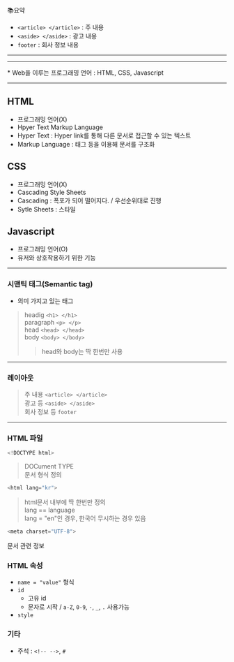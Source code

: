 📚요약
- `<article> </article>` : 주 내용  
- `<aside> </aside>` : 광고 내용  
- `footer` : 회사 정보 내용  

- - -  
- - -  

\* Web을 이루는 프로그래밍 언어 : HTML, CSS, Javascript  

- - - 

## HTML  
- 프로그래밍 언어(X)  
- Hpyer Text Markup Language  
- Hyper Text : Hyper link를 통해 다른 문서로 접근할 수 있는 텍스트  
- Markup Language : 태그 등을 이용해 문서를 구조화  

## CSS  
- 프로그래밍 언어(X)  
- Cascading Style Sheets  
- Cascading : 폭포가 되어 떨어지다. / 우선순위대로 진행  
- Sytle Sheets : 스타일  

## Javascript  
- 프로그래밍 언어(O)  
- 유저와 상호작용하기 위한 기능  

- - -

### 시맨틱 태그(Semantic tag)  
- 의미 가지고 있는 태그

> headig `<h1> </h1>`  
> paragraph `<p> </p>`  
> head `<head> </head>`  
> body `<body> </body>`  
>> head와 body는 딱 한번만 사용  

- - - 

### 레이아웃  
> 주 내용 `<article> </article>`  
> 광고 등 `<aside> </aside>`  
> 회사 정보 등 `footer`  

- - - 

### HTML 파일  

```python
<!DOCTYPE html>
```  
> DOCument TYPE  
> 문서 형식 정의  

```python
<html lang="kr">
```
> html문서 내부에 딱 한번만 정의  
> lang == language  
> lang = "en"인 경우, 한국어 무시하는 경우 있음  

```python
<meta charset="UTF-8">
```
문서 관련 정보  

### HTML 속성  
- `name = "value"` 형식  
- `id`  
  - 고유 id  
  - 문자로 시작 / `a-Z`, `0-9`, `-`, `_`, `.` 사용가능  
- `style`

### 기타  
- 주석 : `<!-- -->`, `#`
